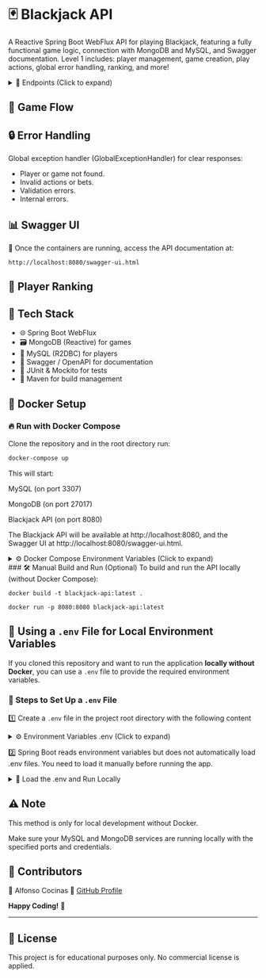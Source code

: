 # 🃏 Blackjack API

A Reactive Spring Boot WebFlux API for playing Blackjack, featuring a fully functional game logic, connection with MongoDB and MySQL, and Swagger documentation.
Level 1 includes: player management, game creation, play actions, global error handling, ranking, and more!

<details>
<summary>🚀 Endpoints (Click to expand)</summary>

| Method | Endpoint              | Description                 |
| ------ | --------------------- | --------------------------- |
| POST   | /game/new             | Create a new Blackjack game |
| GET    | /game/{id}            | Get game details by ID      |
| POST   | /game/{id}/play/hit   | Player hits (requests card) |
| POST   | /game/{id}/play/stand | Player stands               |
| DELETE | /game/{id}            | Delete a game               |
| GET    | /game/ranking         | Get player ranking          |
| GET    | /players              | List all players            |
| POST   | /players              | Create a new player         |
| GET    | /players/{id}         | Get player by ID            |
| PUT    | /players/{id}         | Update player               |
| DELETE | /players/{id}         | Delete player               |

</details>

## 📖 Game Flow

## 🔒 Error Handling

Global exception handler (GlobalExceptionHandler) for clear responses:

* Player or game not found.
* Invalid actions or bets.
* Validation errors.
* Internal errors.

## 📊 Swagger UI

📍 Once the containers are running, access the API documentation at:

```
http://localhost:8080/swagger-ui.html
```

## 🏅 Player Ranking

## 🧰 Tech Stack

* 🌐 Spring Boot WebFlux
* 🗃 MongoDB (Reactive) for games
* 💾 MySQL (R2DBC) for players
* 🔎 Swagger / OpenAPI for documentation
* 🧪 JUnit & Mockito for tests
* 🐘 Maven for build management

## 🐳 Docker Setup

### 🔥 Run with Docker Compose

Clone the repository and in the root directory run:

```bash
docker-compose up
```
This will start:

MySQL (on port 3307)

MongoDB (on port 27017)

Blackjack API (on port 8080)

The Blackjack API will be available at http://localhost:8080, and the Swagger UI at http://localhost:8080/swagger-ui.html.

<details>
<summary>⚙️  Docker Compose Environment Variables (Click to expand)</summary>

| Variable                     | Value                                                                                                                              |
| ---------------------------- | ---------------------------------------------------------------------------------------------------------------------------------- |
| `SPRING_R2DBC_URL`           | `r2dbc:mysql://root:@mysql:3306/blackjack_db`                                                                                      |
| `SPRING_R2DBC_USERNAME`      | `root`                                                                                                                             |
| `SPRING_R2DBC_PASSWORD`      | *""*                                                                                                                               |
| `MYSQL_ALLOW_EMPTY_PASSWORD` | `yes`                                                                                                                              |
| `MYSQL_DATABASE`             | `blackjack_db`                                                                                                                     |
| `SPRING_DATA_MONGODB_URI`    | `mongodb://mongo:27017/blackjack_db` |
</details>
### 🛠 Manual Build and Run (Optional)
To build and run the API locally (without Docker Compose):

`docker build -t blackjack-api:latest .`

`docker run -p 8080:8080 blackjack-api:latest`

## 🔐 Using a `.env` File for Local Environment Variables

If you cloned this repository and want to run the application **locally without Docker**, you can use a `.env` file to provide the required environment variables.

### 📝 Steps to Set Up a `.env` File

1️⃣ Create a `.env` file in the project root directory with the following content
<details> <summary>⚙️ Environment Variables .env (Click to expand)</summary>
  
`SPRING_R2DBC_URL=r2dbc:mysql://localhost:3306/blackjack_db`
  
`SPRING_R2DBC_USERNAME=your_user`

`SPRING_R2DBC_PASSWORD=your_password`

`SPRING_DATA_MONGODB_URI=mongodb://localhost:27017/blackjack_db`

Replace your_user with your actual MySQL user your_password with your actual MySQL password (or leave it "" if you have no password).

</details>

2️⃣ Spring Boot reads environment variables but does not automatically load .env files. You need to load it manually before running the app.

<details> <summary>🚀 Load the .env and Run Locally</summary>

For Linux/MacOS:

`export $(grep -v '^#' .env | xargs)`

`./mvnw spring-boot:run`

For Windows (PowerShell):

`Get-Content .env | ForEach-Object {
  if ($_ -match "^\s*([^=]+)\s*=\s*(.*)\s*$") {
    [System.Environment]::SetEnvironmentVariable($matches[1], $matches[2])
  }
}`

`./mvnw spring-boot:run`

This will load the environment variables and run the application with the correct database connections and configuration.
</details>

## ⚠️ Note
This method is only for local development without Docker.

Make sure your MySQL and MongoDB services are running locally with the specified ports and credentials.

## 📢 Contributors

👤 Alfonso Cocinas
🔗 [GitHub Profile](https://github.com/acocinas)

**Happy Coding!** 🚀

---

## 📄 License

This project is for educational purposes only. No commercial license is applied.
